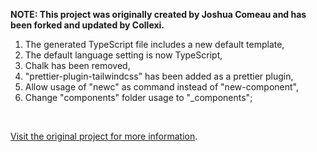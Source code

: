 **NOTE: This project was originally created by Joshua Comeau and has been forked and updated by Collexi.**

1. The generated TypeScript file includes a new default template,
2. The default language setting is now TypeScript,
3. Chalk has been removed,
4. "prettier-plugin-tailwindcss" has been added as a prettier plugin,
5. Allow usage of "newc" as command instead of "new-component",
6. Change "components" folder usage to "\_components";

<br />

[Visit the original project for more information](https://github.com/joshwcomeau/new-component).
